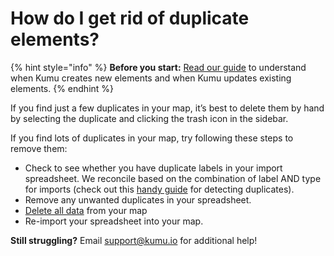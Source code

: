 # How do I get rid of duplicate elements?

{% hint style="info" %}
<b>Before you start:</b> <a class="alert-link" href="/faq/how-do-I-avoid-duplicating-data.md">Read our guide</a> to understand when Kumu creates new elements and when Kumu updates existing elements.
{% endhint %}

If you find just a few duplicates in your map, it’s best to delete them by hand by selecting the duplicate and clicking the trash icon in the sidebar.

If you find lots of duplicates in your map, try following these steps to remove them:

- Check to see whether you have duplicate labels in your import spreadsheet. We reconcile based on the combination of label AND type for imports (check out this [handy guide](http://blog.kumu.io/5-tips-for-becoming-a-spreadsheet-master/) for detecting duplicates).
- Remove any unwanted duplicates in your spreadsheet.
- [Delete all data](/faq/how-do-i-delete-data-from-my-project.md) from your map
- Re-import your spreadsheet into your map.

**Still struggling?** Email [support@kumu.io](mailto:support@kumu.io) for additional help!


